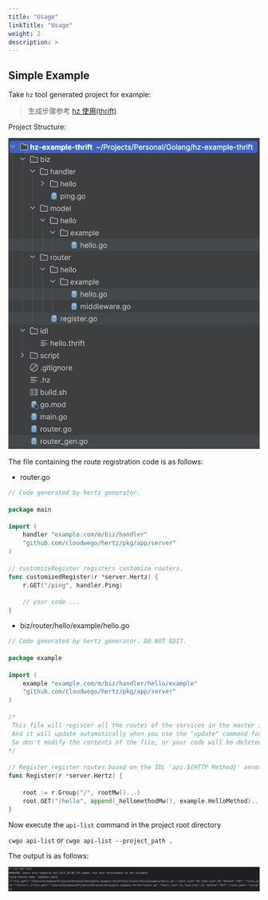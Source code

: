 ```yaml
---
title: "Usage"
linkTitle: "Usage"
weight: 2
description: >
---
```


## Simple Example

Take `hz` tool generated project for example:
> 生成步骤参考 [hz 使用(thrift)](/zh/docs/hertz/tutorials/toolkit/usage-thrift)

Project Structure:

![image](/img/docs/hz_example_thrift.png)

The file containing the route registration code is as follows:

- router.go

```go
// Code generated by hertz generator.

package main

import (
	handler "example.com/m/biz/handler"
	"github.com/cloudwego/hertz/pkg/app/server"
)

// customizeRegister registers customize routers.
func customizedRegister(r *server.Hertz) {
	r.GET("/ping", handler.Ping)

	// your code ...
}

```

- biz/router/hello/example/hello.go

```go
// Code generated by hertz generator. DO NOT EDIT.

package example

import (
	example "example.com/m/biz/handler/hello/example"
	"github.com/cloudwego/hertz/pkg/app/server"
)

/*
 This file will register all the routes of the services in the master idl.
 And it will update automatically when you use the "update" command for the idl.
 So don't modify the contents of the file, or your code will be deleted when it is updated.
*/

// Register register routes based on the IDL 'api.${HTTP Method}' annotation.
func Register(r *server.Hertz) {

	root := r.Group("/", rootMw()...)
	root.GET("/hello", append(_hellomethodMw(), example.HelloMethod)...)
}

```

Now execute the `api-list` command in the project root directory


`cwgo api-list` or `cwgo api-list --project_path .`

The output is as follows:

![image](/img/docs/cwgo_api_list_output.png)
